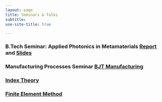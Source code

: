 ```yaml
---
layout: page
title: Seminars & Talks
subtitle: 
use-site-title: true

---
```


### B.Tech Seminar: Applied Photonics in Metamaterials [Report](/applied_photonics_in_metamaterials.pdf) and [Slides](/applied_photonics_in_metamaterials.pptx)

### Manufacturing Processes Seminar [BJT Manufacturing](/bjt_manufacturing.pdf)

### [Index Theory](https://docs.google.com/presentation/d/e/2PACX-1vS9bgRcnedoBFPlIKGGn7Vn-VtkNfd1HfeDI4B3rZNtzoVMwqg_RK--rt9ikXZjoFbAGC4cewGlUFRY/pub?start=false&loop=false&delayms=60000)

### [Finite Element Method](https://docs.google.com/presentation/d/1T3dr4a9Gov1vqSaI1jWNJJToVnrJDS4lBagVCL0WrUM/edit?usp=sharing)
